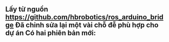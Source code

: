 Lấy từ nguồn https://github.com/hbrobotics/ros_arduino_bridge
Đã chỉnh sửa lại một vài chỗ đễ phù hợp cho dự án
Có hai phiên bản mới:
  - 
